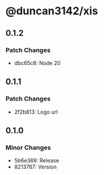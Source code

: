 # @duncan3142/xis

## 0.1.2

### Patch Changes

- dbc65c6: Node 20

## 0.1.1

### Patch Changes

- 2f2b813: Logo url

## 0.1.0

### Minor Changes

- 5b6e369: Release
- 8213767: Version
